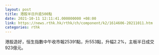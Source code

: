 ```yaml
---
layout: post
title: 港股半日升逾500點
date: 2021-10-11 12:11:41.000000000 +08:00
link: https://news.rthk.hk/rthk/ch/component/k2/1614606-20211011.htm
categories: rthk
---
```


港股造好，恒生指數中午收市報25391點，升553點，升幅2.2%，主板半日成交923億元。
